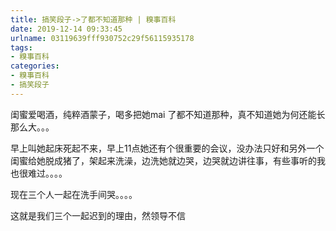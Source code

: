 ```yaml
---
title: 搞笑段子->了都不知道那种 | 糗事百科
date: 2019-12-14 09:33:45
urlname: 03119639fff930752c29f56115935178
tags: 
- 糗事百科
categories:
- 糗事百科
- 搞笑段子
---
```

闺蜜爱喝酒，纯粹酒蒙子，喝多把她mai 了都不知道那种，真不知道她为何还能长那么大。。。

早上叫她起床死起不来，早上11点她还有个很重要的会议，没办法只好和另外一个闺蜜给她脱成猪了，架起来洗澡，边洗她就边哭，边哭就边讲往事，有些事听的我也很难过。。。。

现在三个人一起在洗手间哭。。。。

这就是我们三个一起迟到的理由，然领导不信



